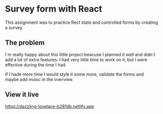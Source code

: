 # Survey form with React

This assignment was to practice Rect state and controlled forms by creating a survey. 

## The problem
I´m really happy about this little project beacuse I planned it well and didn´t add a lot of extra features. I had very little time to work on it, but I were effective during the time I had. 

If I hade more time I would style it some more, validate the forms and maybe add music in the overview. 

## View it live

https://dazzling-lovelace-b281db.netlify.app

